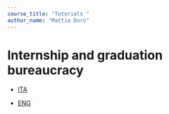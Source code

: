 ```yaml
---
course_title: "Tutorials "
author_name: "Mattia Doro"
---
```


# Internship and graduation bureaucracy

- [ITA](docs/ita/ItaIndex.html)

- [ENG](docs/eng/EngIndex.html)
